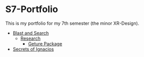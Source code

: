 # S7-Portfolio
This is my portfolio for my 7th semester (the minor XR-Design).

- [Blast and Search](2.%20Blast%20and%20Search)
  - [Research](2.%20Blast%20and%20Search/1.%20Research)
    - [Geture Package](2.%20Blast%20and%20Search/1.%20Research/1.%20Gesture%20Package.md) 
- [Secrets of Ignacios](2.%20Secrets%20of%20Ignacios)
